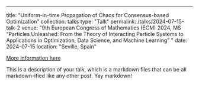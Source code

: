 ---
title: "Uniform-in-time Propagation of Chaos for Consensus-based Optimization"
collection: talks
type: "Talk"
permalink: /talks/2024-07-15-talk-2
venue: "9th European Congress of Mathematics (ECM) 2024, MS “Particles Unleashed: From the Theory of Interacting Particle Systems to
Applications in Optimization, Data Science, and Machine Learning” "
date: 2024-07-15
location: "Seville, Spain"

[More information here]([https://www.ecm2024sevilla.com/index.php/program/program-at-a-glance])

This is a description of your talk, which is a markdown files that can be all markdown-ified like any other post. Yay markdown!

